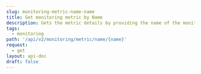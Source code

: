```yaml
---
slug: monitoring-metric-name-name
title: Get monitoring metric by Name
description: Gets the metric details by providing the name of the monitoring metrics.
tags:
  - monitoring
path: '/api/v2/monitoring/metric/name/{name}'
request:
  - get
layout: api-doc
draft: false
---
```

